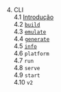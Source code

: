 4. CLI  
4.1 [Introdução](./4a-intro.md)  
4.2 [`build`](./4b-build.md)  
4.3 [`emulate`](./4c-emulate.md)  
4.4 [`generate`](./4d-generate.md)   
4.5 [`info`](./4e-info.md)  
4.6 `platform`  
4.7 `run`  
4.8 `serve`  
4.9 `start`  
4.10 `v2`  
